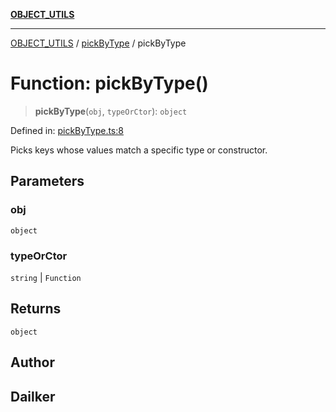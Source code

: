 [**OBJECT_UTILS**](../../README.md)

***

[OBJECT_UTILS](../../README.md) / [pickByType](../README.md) / pickByType

# Function: pickByType()

> **pickByType**(`obj`, `typeOrCtor`): `object`

Defined in: [pickByType.ts:8](https://github.com/dailker/everyutil/blob/7c30ec40bbb398255a9be572db0a537e8bcb9c11/src/object/pickByType.ts#L8)

Picks keys whose values match a specific type or constructor.

## Parameters

### obj

`object`

### typeOrCtor

`string` | `Function`

## Returns

`object`

## Author

## Dailker
